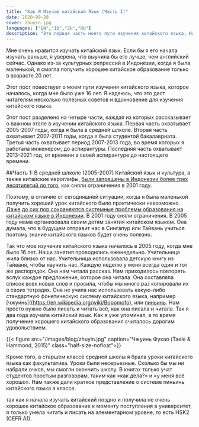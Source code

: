 ```yaml
---
title: "Как Я Изучаю китайский Язык (Часть I)"
date: 2020-09-28
cover: zhuyin.jpg
languages: ["EN","ID","ZH","RU"]
description: "Это первая часть моего пути изучения китайского языка. Надеюсь, что это даст читателям несколько полезных советов и вдохновение для изучения китайского языка."
---
```


Мне очень нравится изучать китайский язык. Если бы я его начала изучать раньше, я уверена, что выучила бы его лучше, чем английский сейчас. Однако из-за культурных репрессий в Индонезии, когда я была маленькой, я смогла получить хорошее китайское образование только в возрасте 20 лет. 

Этот пост повествует о моем пути изучения китайского языка, которое началось, когда мне было уже 16 лет. Я надеюсь, что это даст читателям несколько полезных советов и вдохновение для изучения китайского языка.

Этот пост разделено на четыре части, каждая из которых рассказывает о важном этапе в изучении китайского языка. Первая часть охватывает 2005-2007 годы, когда я была в средней шлколе. Вторая часть охватывает 2007-2011 годы, когда я была студентой бакалавриата. Третья часть охватывает период 2007-2013 года, во время которых я работала инженером, до аспирантуры. Последняя часть охватывает 2013-2021 год, от времени в своей аспирантуре до настоящего времени.

##Часть 1: В средней шлколе (2005-2007)
Китайский язык и культура, а также китайские иероглифы, [были запрещены в Индонезии более трех десятилетий до того,](https://en.wikipedia.org/wiki/Legislation_on_Chinese_Indonesians) как сняли ограничения в 2001 году. 
  
Поэтому, в отличие от сегодняшней ситуации, когда я была маленькой получить хороший урок китайского было практически невозможно. [Даже до сих пор сохраняются системные проблемы образования на китайском языке в Индонезии](https://www.thejakartapost.com/academia/2021/08/19/indonesia-tries-to-embrace-chinese-language-but-problems-persist.html). В 2001 году сняли ограничения. В 2005 году мама организовала своим детям занятия китайском языком. Она думала, что в будущем отправит нас в Сингапур или Тайвань учиться поэтому знание китайского языков будет очень полезно. 

Так что мое изучение китайского языка началось в 2005 году, когда мне было 16 лет. Наши занятия проводились еженедельно. Учительница жила близко от нас. Учительница использовала детскую книгу из Тайваня, чтобы научить нас. Каждую неделю у меня всегда один и тот же распорядок. Она нам читала рассказ. Нам приходилось повторять вслух каждое предложение, которое она читала. Она составляла список всех новых слов и просила, чтобы мы много раз копировали их в своих тетрадях. Она не учила нас использовать какую-либо стандартную фонетическую систему китайского языка, например [чжуинь]((https://en.wikipedia.org/wiki/Bopomofo), или [пиньинь](https://en.wikipedia.org/wiki/Pinyin). Нам просто нужно было писать и читать всё, как она писала и читала. Так я два года изучала китайский язык. Как я уже упоминал, в то время получение хорошего китайского образования считалось дорогим удовольствием.

{{< figure src="/images/blog/zhuyin.jpg" caption="Чжуинь Фухао (Taele & Hammond, 2015)" class="half-size-nofloat">}}

Кроме того, в старшем классе средней школы я брала уроки китайского языка как факультатива. Уроки были несерьезные. Cколько бы мы ни набрали очков, мы смогли окончить школу. В книгах только учат студентов простым разговорам, таким как «как дела?» и «у меня всё хорошо». Нам также дали краткое представление о системе пиньинь китайского языка в классе.

так как я начала изучать китайский поздно и получила не очень хорошее китайское образование к моменту поступления в университет, я только умела читать и писать на элементарном уровне, то есть HSK2 (CEFR A1).







 



